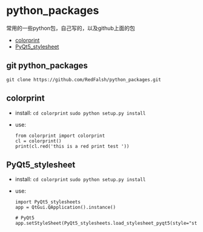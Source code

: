 # python_packages
常用的一些python包，自己写的，以及github上面的包


- [colorprint](#colorprint)
- [PyQt5_stylesheet](#PyQt5_stylesheet)


## git python_packages

`git clone https://github.com/RedFalsh/python_packages.git`

colorprint
----

- install:
    `cd colorprint`
    `sudo python setup.py install`

- use:

    ```
    from colorprint import colorprint
    cl = colorprint()
    print(cl.red('this is a red print test '))
    ```

PyQt5_stylesheet
----

- install:
    `cd colorprint`
    `sudo python setup.py install`

- use:

    ```
    import PyQt5_stylesheets
    app = QtGui.QApplication().instance()

    # PyQt5
    app.setStyleSheet(PyQt5_stylesheets.load_stylesheet_pyqt5(style="style_black"))
    ```





